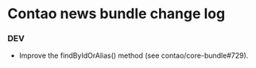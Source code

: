 # Contao news bundle change log

### DEV

 * Improve the findByIdOrAlias() method (see contao/core-bundle#729).

